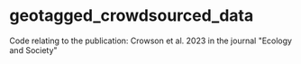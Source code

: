 # geotagged_crowdsourced_data
Code relating to the publication: Crowson et al. 2023 in the journal "Ecology and Society"
